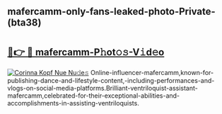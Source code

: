 ## mafercamm-only-fans​-leaked-photo​-Private-(bta38)


# <h2><a href="https://mediaupload.pro?title=mafercamm&ref=git">🔗👉 🔴 mafercamm-P𝚑ot𝚘𝚜-V𝚒d𝚎o</a></h2>

[![Corinna Kopf Nue Nu𝚍e𝚜](https://i.imgur.com/0qMVB7G.gif)](https://mediaupload.pro?title=mafercamm&ref=git)
Online-influencer-mafercamm,known-for-publishing-dance-and-lifestyle-content,-including-performances-and-vlogs-on-social-media-platforms.Brilliant-ventriloquist-assistant-mafercamm,celebrated-for-their-exceptional-abilities-and-accomplishments-in-assisting-ventriloquists.  